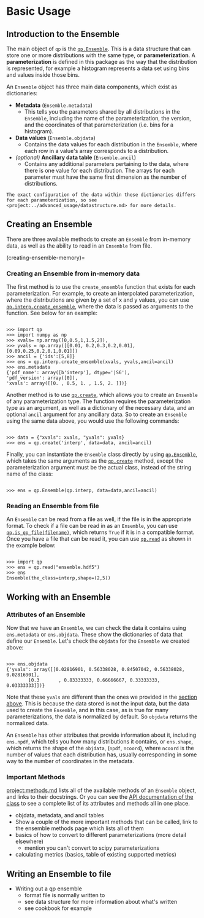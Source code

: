 # Basic Usage

## Introduction to the Ensemble

The main object of `qp` is the [`qp.Ensemble`](#qp.core.ensemble.Ensemble). This is a data structure that can store one or more distributions with the same type, or **parameterization**. A **parameterization** is defined in this package as the way that the distribution is represented, for example a histogram represents a data set using bins and values inside those bins.

An `Ensemble` object has three main data components, which exist as dictionaries:

- **Metadata** (`Ensemble.metadata`)
  - This tells you the parameters shared by all distributions in the `Ensemble`, including the name of the parameterization, the version, and the coordinates of that parameterization (i.e. bins for a histogram).
- **Data values** (`Ensemble.objdata`)
  - Contains the data values for each distribution in the `Ensemble`, where each row in a value's array corresponds to a distribution.
- _(optional)_ **Ancillary data table** (`Ensemble.ancil`)
  - Contains any additional parameters pertaining to the data, where there is one value for each distribution. The arrays for each parameter must have the same first dimension as the number of distributions.

```{note}
The exact configuration of the data within these dictionaries differs for each parameterization, so see <project:../advanced_usage/datastructure.md> for more details.
```

## Creating an Ensemble

There are three available methods to create an `Ensemble` from in-memory data, as well as the ability to read in an `Ensemble` from file.

(creating-ensemble-memory)=

### Creating an Ensemble from in-memory data

The first method is to use the `create_ensemble` function that exists for each parameterization. For example, to create an interpolated parameterization, where the distributions are given by a set of x and y values, you can use [`qp.interp.create_ensemble`](#qp.parameterizations.interp.interp.create_ensemble), where the data is passed as arguments to the function. See below for an example:

```{doctest}

>>> import qp
>>> import numpy as np
>>> xvals= np.array([0,0.5,1,1.5,2]),
>>> yvals = np.array([[0.01, 0.2,0.3,0.2,0.01],[0.09,0.25,0.2,0.1,0.01]])
>>> ancil = {'ids':[5,8]}
>>> ens = qp.interp.create_ensemble(xvals, yvals,ancil=ancil)
>>> ens.metadata
{'pdf_name': array([b'interp'], dtype='|S6'),
'pdf_version': array([0]),
'xvals': array([[0. , 0.5, 1. , 1.5, 2. ]])}

```

Another method is to use [`qp.create`](#qp.core.factory.create), which allows you to create an `Ensemble` of any parameterization type. The function requires the parameterization type as an argument, as well as a dictionary of the necessary data, and an optional `ancil` argument for any ancillary data. So to create an `Ensemble` using the same data above, you would use the following commands:

```{doctest}

>>> data = {"xvals": xvals, "yvals": yvals}
>>> ens = qp.create('interp', data=data, ancil=ancil)

```

Finally, you can instantiate the `Ensemble` class directly by using [`qp.Ensemble`](#qp.core.ensemble.Ensemble), which takes the same arguments as the [`qp.create`](#qp.core.factory.create) method, except the parameterization argument must be the actual class, instead of the string name of the class:

```{doctest}

>>> ens = qp.Ensemble(qp.interp, data=data,ancil=ancil)

```

### Reading an Ensemble from file

An `Ensemble` can be read from a file as well, if the file is in the appropriate format. To check if a file can be read in as an `Ensemble`, you can use [`qp.is_qp_file(filename)`](#qp.core.factory.is_qp_file), which returns `True` if it is in a compatible format. Once you have a file that can be read it, you can use [`qp.read`](#qp.core.factory.read) as shown in the example below:

```{doctest}

>>> import qp
>>> ens = qp.read("ensemble.hdf5")
>>> ens
Ensemble(the_class=interp,shape=(2,5))

```

## Working with an Ensemble

### Attributes of an Ensemble

Now that we have an `Ensemble`, we can check the data it contains using `ens.metadata` or `ens.objdata`. These show the dictionaries of data that define our `Ensemble`. Let's check the `objdata` for the `Ensemble` we created above:

```{doctest}

>>> ens.objdata
{'yvals': array([[0.02816901, 0.56338028, 0.84507042, 0.56338028, 0.02816901],
        [0.3       , 0.83333333, 0.66666667, 0.33333333, 0.03333333]])}

```

Note that these `yvals` are different than the ones we provided in the [section above](#creating-ensemble-memory). This is because the data stored is not the input data, but the data used to create the `Ensemble`, and in this case, as is true for many parameterizations, the data is normalized by default. So `objdata` returns the normalized data.

An `Ensemble` has other attributes that provide information about it, including `ens.npdf`, which tells you how many distributions it contains, or `ens.shape`, which returns the shape of the `objdata`, (`npdf`, `ncoord`), where `ncoord` is the number of values that each distribution has, usually corresponding in some way to the number of coordinates in the metadata.

### Important Methods

<project:methods.md> lists all of the available methods of an `Ensemble` object, and links to their docstrings. Or you can see the [API documentation of the class](#qp.core.ensemble.Ensemble) to see a complete list of its attributes and methods all in one place.

- objdata, metadata, and ancil tables
- Show a couple of the more important methods that can be called, link to the ensemble methods page which lists all of them
- basics of how to convert to different parameterizations (more detail elsewhere)
  - mention you can't convert to scipy parameterizations
- calculating metrics (basics, table of existing supported metrics)

## Writing an Ensemble to file

- Writing out a qp ensemble
  - format file is normally written to
  - see data structure for more information about what's written
  - see cookbook for example
